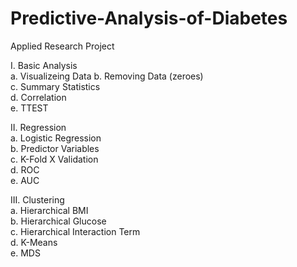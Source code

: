 # Predictive-Analysis-of-Diabetes
Applied Research Project  

I. Basic Analysis  
  a. Visualizeing Data
  b. Removing Data (zeroes)  
  c. Summary Statistics  
  d. Correlation  
  e. TTEST  
  
II. Regression  
  a. Logistic Regression  
  b. Predictor Variables  
  c. K-Fold X Validation  
  d. ROC  
  e. AUC  

III. Clustering  
  a. Hierarchical BMI  
  b. Hierarchical Glucose  
  c. Hierarchical Interaction Term  
  d. K-Means  
  e. MDS  
